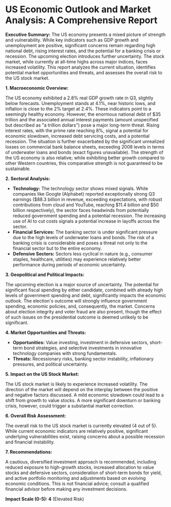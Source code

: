 # US Economic Outlook and Market Analysis: A Comprehensive Report

**Executive Summary:** The US economy presents a mixed picture of strength and vulnerability.  While key indicators such as GDP growth and unemployment are positive, significant concerns remain regarding high national debt, rising interest rates, and the potential for a banking crisis or recession. The upcoming election introduces further uncertainty. The stock market, while currently at all-time highs across major indices, faces increased volatility.  This report analyzes the current situation, identifies potential market opportunities and threats, and assesses the overall risk to the US stock market.

**1. Macroeconomic Overview:**

The US economy exhibited a 2.8% real GDP growth rate in Q3, slightly below forecasts. Unemployment stands at 4.1%, near historic lows, and inflation is close to the 2% target at 2.4%. These indicators point to a seemingly healthy economy. However, the enormous national debt of $35 trillion and the associated annual interest payments (amount unspecified but described as "a trillion dollars") pose a major long-term threat.  Rising interest rates, with the prime rate reaching 8%, signal a potential for economic slowdown, increased debt servicing costs, and a potential recession.  The situation is further exacerbated by the significant unrealized losses on commercial bank balance sheets, exceeding 2008 levels in terms of underwater loans and bonds (exact figures unavailable).  The strength of the US economy is also relative; while exhibiting better growth compared to other Western countries, this comparative strength is not guaranteed to be sustainable.

**2.  Sectoral Analysis:**

* **Technology:** The technology sector shows mixed signals. While companies like Google (Alphabet) reported exceptionally strong Q3 earnings ($88.3 billion in revenue, exceeding expectations, with robust contributions from cloud and YouTube, reaching $11.4 billion and $50 billion respectively), the sector faces headwinds from potentially reduced government spending and a potential recession. The increasing use of AI to cut costs signals a potential increase in layoffs across the sector.
* **Financial Services:** The banking sector is under significant pressure due to the high levels of underwater loans and bonds. The risk of a banking crisis is considerable and poses a threat not only to the financial sector but to the entire economy.
* **Defensive Sectors:** Sectors less cyclical in nature (e.g., consumer staples, healthcare, utilities) may experience relatively better performance during periods of economic uncertainty.


**3. Geopolitical and Political Impacts:**

The upcoming election is a major source of uncertainty.  The potential for significant fiscal spending by either candidate, combined with already high levels of government spending and debt, significantly impacts the economic outlook.  The election's outcome will strongly influence government spending, economic policies, and, consequently, the market.  Concerns about election integrity and voter fraud are also present, though the effect of such issues on the presidential outcome is deemed unlikely to be significant.

**4. Market Opportunities and Threats:**

* **Opportunities:** Value investing, investment in defensive sectors, short-term bond strategies, and selective investments in innovative technology companies with strong fundamentals.
* **Threats:** Recessionary risks, banking sector instability, inflationary pressures, and political uncertainty.

**5.  Impact on the US Stock Market:**

The US stock market is likely to experience increased volatility. The direction of the market will depend on the interplay between the positive and negative factors discussed.  A mild economic slowdown could lead to a shift from growth to value stocks. A more significant downturn or banking crisis, however, could trigger a substantial market correction.

**6. Overall Risk Assessment:**

The overall risk to the US stock market is currently elevated (4 out of 5). While current economic indicators are relatively positive, significant underlying vulnerabilities exist, raising concerns about a possible recession and financial instability.

**7. Recommendations:**

A cautious, diversified investment approach is recommended, including reduced exposure to high-growth stocks, increased allocation to value stocks and defensive sectors, consideration of short-term bonds for yield, and active portfolio monitoring and adjustments based on evolving economic conditions.  This is not financial advice; consult a qualified financial advisor before making any investment decisions.


**Impact Scale (0-5): 4** (Elevated Risk)